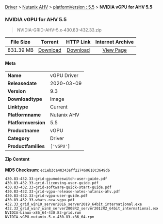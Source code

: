 
[Driver](/README.md)  >  [Nutanix AHV](/index/Driver/Nutanix_AHV.md)  >  [platformVersion : 5.5](/index/Driver/Nutanix_AHV/5.5.md)  >  **NVIDIA vGPU for AHV 5.5**


###    NVIDIA vGPU for AHV 5.5

> NVIDIA-GRID-AHV-5.x-430.83-432.33.zip   


| **File Size** | **Torrent**  | **HTTP Link** | **Internet Archive** |
|:-------------:|:------------:|:-------------:|:--------------------:|
| 831.39 MB |  [Download](https://archive.org/download/nvgpu_NVIDIA-GRID-AHV-5.x-430.83-432.33.zip_sv7nkhch/nvgpu_NVIDIA-GRID-AHV-5.x-430.83-432.33.zip_sv7nkhch_archive.torrent)       | [Download](https://archive.org/compress/nvgpu_NVIDIA-GRID-AHV-5.x-430.83-432.33.zip_sv7nkhch) | [View Page](https://archive.org/details/nvgpu_NVIDIA-GRID-AHV-5.x-430.83-432.33.zip_sv7nkhch)       |

#### Meta

<table>
<tr><td><strong>Name</strong></td><td>vGPU Driver</td></tr>
<tr><td><strong>Releasedate</strong></td><td>2020-03-09</td></tr>
<tr><td><strong>Version</strong></td><td>9.3</td></tr>
<tr><td><strong>Downloadtype</strong></td><td>Image</td></tr>
<tr><td><strong>Linktype</strong></td><td>Current</td></tr>
<tr><td><strong>Platformname</strong></td><td>Nutanix AHV</td></tr>
<tr><td><strong>Platformversion</strong></td><td>5.5</td></tr>
<tr><td><strong>Productname</strong></td><td>vGPU</td></tr>
<tr><td><strong>Category</strong></td><td>Driver</td></tr>
<tr><td><strong>Productfamilies</strong></td><td><code>['vGPU']</code></td></tr>
</table>

#### Zip Content

**MD5 Checksum**: `ec1eb3ca40343eff227460610c3649d6`

```text
430.83-432.33-grid-gpumodeswitch-user-guide.pdf
430.83-432.33-grid-licensing-user-guide.pdf
430.83-432.33-grid-software-quick-start-guide.pdf
430.83-432.33-grid-vgpu-release-notes-nutanix-ahv.pdf
430.83-432.33-grid-vgpu-user-guide.pdf
430.83-432.33-whats-new-vgpu.pdf
432.33_grid_win10_server2016_server2019_64bit_international.exe
432.33_grid_win7_win8_server2008R2_server2012R2_64bit_international.exe
NVIDIA-Linux-x86_64-430.83-grid.run
NVIDIA-vGPU-nutanix-5.x-430.83.x86_64.rpm
```
